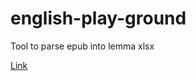 ﻿# english-play-ground
 Tool to parse epub into lemma xlsx
 
[Link](https://bradhuang9999.github.io/article-lemmatization/)
